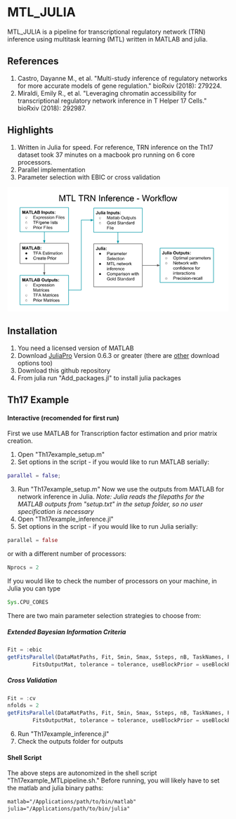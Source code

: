 # MTL_JULIA
MTL_JULIA is a pipeline for transcriptional regulatory network (TRN) inference using multitask learning (MTL) written in MATLAB and julia. 

## References 
1. Castro, Dayanne M., et al. "Multi-study inference of regulatory networks for more accurate models of gene regulation." bioRxiv (2018): 279224.
2. Miraldi, Emily R., et al. "Leveraging chromatin accessibility for transcriptional regulatory network inference in T Helper 17 Cells." bioRxiv (2018): 292987.

## Highlights
1. Written in Julia for speed. For reference, TRN inference on the Th17 dataset took 37 minutes on a macbook pro running on 6 core processors. 
2. Parallel implementation 
3. Parameter selection with EBIC or cross validation

![](/images/MTL_TRN_Inference_Workflow.png)

## Installation 
1. You need a licensed version of MATLAB
2. Download [JuliaPro](https://juliacomputing.com/products/juliapro.html) Version 0.6.3 or greater (there are [other](https://julialang.org/downloads/) download options too)
3. Download this github repository
3. From julia run "Add_packages.jl" to install julia packages

## Th17 Example
#### Interactive (recomended for first run)
First we use MATLAB for Transcription factor estimation and prior matrix creation. 
1. Open "Th17example_setup.m"
2. Set options in the script - if you would like to run MATLAB serially:
```matlab
parallel = false;
```
3. Run "Th17example_setup.m" 
Now we use the outputs from MATLAB for network inference in Julia. 
*Note: Julia reads the filepaths for the MATLAB outputs from "setup.txt" in the setup folder, so no user specification is necessary*
4. Open "Th17example_inference.jl"
5. Set options in the script - if you would like to run Julia serially: 
```julia
parallel = false
```
or with a different number of processors:
```julia
Nprocs = 2 
```
If you would like to check the number of processors on your machine, in Julia you can type
```julia
Sys.CPU_CORES 
```
There are two main parameter selection strategies to choose from:
##### Extended Bayesian Information Criteria
```julia
Fit = :ebic
getFitsParallel(DataMatPaths, Fit, Smin, Smax, Ssteps, nB, TaskNames, FitsOutputDir,
        FitsOutputMat, tolerance = tolerance, useBlockPrior = useBlockPrior)
```
##### Cross Validation
```julia
Fit = :cv
nfolds = 2
getFitsParallel(DataMatPaths, Fit, Smin, Smax, Ssteps, nB, TaskNames, FitsOutputDir,
        FitsOutputMat, tolerance = tolerance, useBlockPrior = useBlockPrior, nfolds = nfolds)
```
6. Run "Th17example_inference.jl"
7. Check the outputs folder for outputs

#### Shell Script
The above steps are autonomized in the shell script "Th17example_MTLpipeline.sh." Before running, you will likely have to set the matlab and julia binary paths:
```shell
matlab="/Applications/path/to/bin/matlab"
julia="/Applications/path/to/bin/julia"
```

